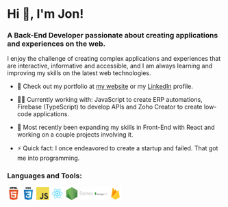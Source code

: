 <h1 align="left">Hi 👋, I'm Jon!</h1>
<h3 align="left">A Back-End Developer passionate about creating applications and experiences on the web.</h3>
<p>I enjoy the challenge of creating complex applications and experiences that are interactive, informative and accessible, and I am always learning and improving my skills on the latest web technologies.</p>
<!-- <img align="right" width="300" src="https://64.media.tumblr.com/7e71f3316e44417e20e10ea3620c6a76/tumblr_my8dm6J64M1ro8ysbo1_500.gifv"> -->

- 👨 Check out my portfolio at [my website](https://moraesjon.github.io/cv-my-website/) or my [LinkedIn](https://linkedin.com/in/moraesjonathan) profile.

- 👨‍💻 Currently working with: JavaScript to create ERP automations, Firebase (TypeScript) to develop APIs and Zoho Creator to create low-code applications.

- 🌱 Most recently been expanding my skills in Front-End with React and working on a couple projects involving it.

<!-- - 📄 My resume can be found [here](https://www.linkedin.com/resume-builder/urn:li:fs_memberResume:21062681/). -->

- ⚡ Quick fact: I once endeavored to create a startup and failed. That got me into programming.

<h3 align="left">Languages and Tools:</h3>

<code><img height="30" src="https://raw.githubusercontent.com/github/explore/80688e429a7d4ef2fca1e82350fe8e3517d3494d/topics/html/html.png"></code>
<code><img height="30" src="https://raw.githubusercontent.com/github/explore/80688e429a7d4ef2fca1e82350fe8e3517d3494d/topics/css/css.png"></code>
<code><img height="30" src="https://raw.githubusercontent.com/github/explore/80688e429a7d4ef2fca1e82350fe8e3517d3494d/topics/javascript/javascript.png"></code>
<code><img height="30" src="https://raw.githubusercontent.com/github/explore/80688e429a7d4ef2fca1e82350fe8e3517d3494d/topics/react/react.png"></code>
<code><img height="30" src="https://raw.githubusercontent.com/github/explore/80688e429a7d4ef2fca1e82350fe8e3517d3494d/topics/nodejs/nodejs.png"></code>
<code><img height="30" src="https://raw.githubusercontent.com/github/explore/80688e429a7d4ef2fca1e82350fe8e3517d3494d/topics/express/express.png"></code>
<code><img height="30" src="https://raw.githubusercontent.com/github/explore/80688e429a7d4ef2fca1e82350fe8e3517d3494d/topics/mongodb/mongodb.png"></code>
<code><img height="30" src="https://raw.githubusercontent.com/github/explore/80688e429a7d4ef2fca1e82350fe8e3517d3494d/topics/firebase/firebase.png"></code>
